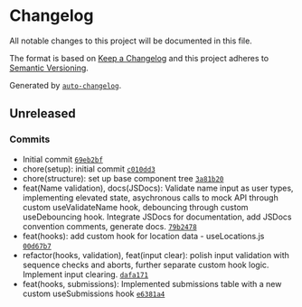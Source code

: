 # Changelog

All notable changes to this project will be documented in this file.

The format is based on [Keep a Changelog](https://keepachangelog.com/en/1.0.0/)
and this project adheres to [Semantic Versioning](https://semver.org/spec/v2.0.0.html).

Generated by [`auto-changelog`](https://github.com/CookPete/auto-changelog).

## Unreleased

### Commits

- Initial commit [`69eb2bf`](https://github.com/joshua-cornett/offline-react-accessment/commit/69eb2bf8bd2ca19302e9b8bfb9f2bfd962008566)
- chore(setup): initial commit [`c010dd3`](https://github.com/joshua-cornett/offline-react-accessment/commit/c010dd318e931c630aad70edd45c6d5d4431f46d)
- chore(structure): set up base component tree [`3a81b20`](https://github.com/joshua-cornett/offline-react-accessment/commit/3a81b2078dd54e353810ff300f9614b74271c84b)
- feat(Name validation), docs(JSDocs): Validate name input as user types, implementing elevated state, asychronous calls to mock API through custom useValidateName hook, debouncing through custom useDebouncing hook. Integrate JSDocs for documentation, add JSDocs convention comments, generate docs. [`79b2478`](https://github.com/joshua-cornett/offline-react-accessment/commit/79b2478159c677453a26b1d37a7a245a59590c8d)
- feat(hooks): add custom hook for location data - useLocations.js [`00d67b7`](https://github.com/joshua-cornett/offline-react-accessment/commit/00d67b76420621da34aa72da3fab11a9cff721e6)
- refactor(hooks, validation), feat(input clear): polish input validation with sequence checks and aborts, further separate custom hook logic. Implement input clearing. [`dafa171`](https://github.com/joshua-cornett/offline-react-accessment/commit/dafa171b2ec5f9089d98654cbe7b13e834feff9c)
- feat(hooks, submissions): Implemented submissions table with a new custom useSubmissions hook [`e6381a4`](https://github.com/joshua-cornett/offline-react-accessment/commit/e6381a4ce06c8a8e623ab007876a38ac97c7cb48)
